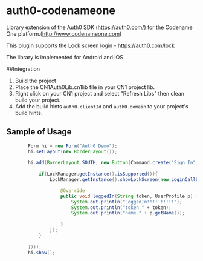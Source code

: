 # auth0-codenameone
Library extension of the Auth0 SDK (https://auth0.com/) for the Codename One platform.(http://www.codenameone.com)

This plugin supports the Lock screen login - https://auth0.com/lock

The library is implemented for Android and iOS.

##Integration

1. Build the project <br/>
2. Place the CN1Auth0Lib.cn1lib file in your CN1 project lib. <br/>
3. Right click on your CN1 project and select "Refresh Libs" then clean build your project.
4. Add the build hints `auth0.clientId` and `auth0.domain` to your project's build hints.

## Sample of Usage

```java
        Form hi = new Form("Auth0 Demo");
        hi.setLayout(new BorderLayout());
        
        hi.add(BorderLayout.SOUTH, new Button(Command.create("Sign In", null, e -> {
            
            if(LockManager.getInstance().isSupported()){
                LockManager.getInstance().showLockScreen(new LoginCallback() {

                    @Override
                    public void loggedIn(String token, UserProfile p) {
                        System.out.println("LoggedIn!!!!!!!!!!");
                        System.out.println("token " + token);
                        System.out.println("name " + p.getName());
                        
                    }
                });
            }
            
        })));
        hi.show();
```

